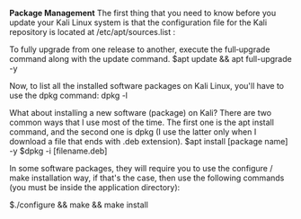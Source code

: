 **Package	Management**
The first thing that you need to know before you update your Kali Linux system is that the configuration file for the Kali repository is located at /etc/apt/sources.list :

To fully upgrade from one release to another, execute the full‐upgrade command along with the update command.
$apt update && apt full-upgrade -y

Now, to list all the installed software packages on Kali Linux, you'll have to use the dpkg command:
dpkg -l

What	about	installing	a	new	software	(package)	on	Kali?	There	are	two	common
ways	that	I	use	most	of	the	time.	The	first	one	is	the	apt	install	command,	and
the second one is dpkg (I use the latter only when I download a file that ends with .deb extension). $apt install [package name] -y $dpkg -i [filename.deb]

In some software packages, they will require you to use the configure / make installation way, if that's the case, then use the following commands (you must be inside the application directory):

$./configure && make && make install